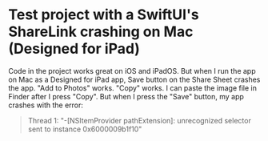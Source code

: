 # Test project with a SwiftUI's ShareLink crashing on Mac (Designed for iPad)
Code in the project works great on iOS and iPadOS. But when I run the app on Mac as a Designed for iPad app, Save button on the Share Sheet crashes the app.
"Add to Photos" works. "Copy" works. I can paste the image file in Finder after I press "Copy". But when I press the "Save" button, my app crashes with the error:

> Thread 1: "-[NSItemProvider pathExtension]: unrecognized selector sent to instance 0x6000009b1f10"
